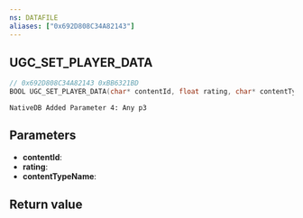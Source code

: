 ```yaml
---
ns: DATAFILE
aliases: ["0x692D808C34A82143"]
---
```

## UGC_SET_PLAYER_DATA

```c
// 0x692D808C34A82143 0xBB6321BD
BOOL UGC_SET_PLAYER_DATA(char* contentId, float rating, char* contentTypeName);
```

```
NativeDB Added Parameter 4: Any p3
```

## Parameters
* **contentId**: 
* **rating**: 
* **contentTypeName**: 

## Return value
